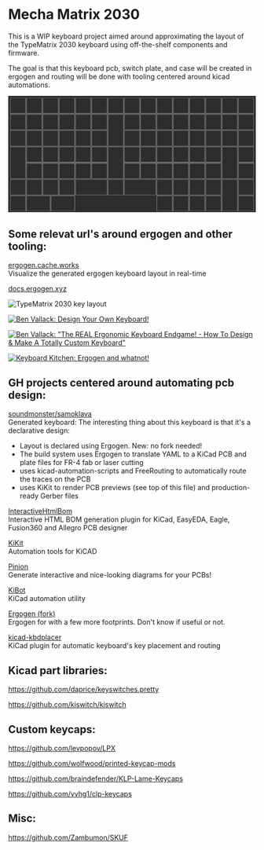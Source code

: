# Mecha Matrix 2030

This is a WIP keyboard project aimed around approximating the layout of the
TypeMatrix 2030 keyboard using off-the-shelf components and firmware.

The goal is that this keyboard pcb, switch plate, and case will be created in
ergogen and routing will be done with tooling centered around kicad automations.

![Current progress of keyboard](assets/ergogen-current.png)

## Some relevat url's around ergogen and other tooling:

[ergogen.cache.works](https://ergogen.cache.works/)\
Visualize the generated ergogen keyboard layout in real-time

[docs.ergogen.xyz](https://docs.ergogen.xyz/)

![TypeMatrix 2030 key layout](https://i.pinimg.com/originals/62/ba/0e/62ba0eac84a6d61062809af8791b59c8.png)

[![Ben Vallack: Design Your Own Keyboard!](https://img.youtube.com/vi/M_VuXVErD6E/0.jpg)](https://www.youtube.com/watch?v=M_VuXVErD6E)

[![Ben Vallack: "The REAL Ergonomic Keyboard Endgame! - How To Design & Make A Totally Custom Keyboard"](https://img.youtube.com/vi/kbqR4sMR-ng/0.jpg)](https://www.youtube.com/watch?v=kbqR4sMR-ng)

[![Keyboard Kitchen: Ergogen and whatnot!](https://img.youtube.com/vi/UKfeJrRIcxw/0.jpg)](https://www.youtube.com/watch?v=UKfeJrRIcxw)

## GH projects centered around automating pcb design:

[soundmonster/samoklava](https://github.com/soundmonster/samoklava)\
Generated keyboard: The interesting thing about this keyboard is that it's a
declarative design:

- Layout is declared using Ergogen. New: no fork needed!
- The build system uses Ergogen to translate YAML to a KiCad PCB and plate files
  for FR-4 fab or laser cutting
- uses kicad-automation-scripts and FreeRouting to automatically route the
  traces on the PCB
- uses KiKit to render PCB previews (see top of this file) and production-ready
  Gerber files

[InteractiveHtmlBom](https://github.com/openscopeproject/InteractiveHtmlBom)\
Interactive HTML BOM generation plugin for KiCad, EasyEDA, Eagle, Fusion360 and
Allegro PCB designer

[KiKit](https://github.com/yaqwsx/KiKit)\
Automation tools for KiCAD

[Pinion](https://github.com/yaqwsx/Pinion)\
Generate interactive and nice-looking diagrams for your PCBs!

[KiBot](https://github.com/INTI-CMNB/KiBot)\
KiCad automation utility

[Ergogen (fork)](https://github.com/ImStuBTW/ergogen)\
Ergogen for with a few more footprints. Don't know if useful or not.

[kicad-kbdplacer](https://github.com/adamws/kicad-kbplacer)\
KiCad plugin for automatic keyboard's key placement and routing

## Kicad part libraries:

https://github.com/daprice/keyswitches.pretty

https://github.com/kiswitch/kiswitch

## Custom keycaps:

https://github.com/levpopov/LPX

https://github.com/wolfwood/printed-keycap-mods

https://github.com/braindefender/KLP-Lame-Keycaps

https://github.com/vvhg1/clp-keycaps

## Misc:

https://github.com/Zambumon/SKUF
